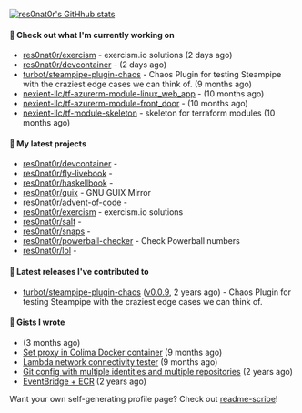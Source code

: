 [![res0nat0r's GitHhub stats](https://github-readme-stats.vercel.app/api?username=res0nat0r&count_private=true&show_icons=true)](https://github.com/anuraghazra/github-readme-stats)

#### 👷 Check out what I'm currently working on

- [res0nat0r/exercism](https://github.com/res0nat0r/exercism) - exercism.io solutions (2 days ago)
- [res0nat0r/devcontainer](https://github.com/res0nat0r/devcontainer) -  (2 days ago)
- [turbot/steampipe-plugin-chaos](https://github.com/turbot/steampipe-plugin-chaos) - Chaos Plugin for testing Steampipe with the craziest edge cases we can think of. (9 months ago)
- [nexient-llc/tf-azurerm-module-linux_web_app](https://github.com/nexient-llc/tf-azurerm-module-linux_web_app) -  (10 months ago)
- [nexient-llc/tf-azurerm-module-front_door](https://github.com/nexient-llc/tf-azurerm-module-front_door) -  (10 months ago)
- [nexient-llc/tf-module-skeleton](https://github.com/nexient-llc/tf-module-skeleton) - skeleton for terraform modules (10 months ago)

#### 🌱 My latest projects

- [res0nat0r/devcontainer](https://github.com/res0nat0r/devcontainer) - 
- [res0nat0r/fly-livebook](https://github.com/res0nat0r/fly-livebook) - 
- [res0nat0r/haskellbook](https://github.com/res0nat0r/haskellbook) - 
- [res0nat0r/guix](https://github.com/res0nat0r/guix) - GNU GUIX Mirror
- [res0nat0r/advent-of-code](https://github.com/res0nat0r/advent-of-code) - 
- [res0nat0r/exercism](https://github.com/res0nat0r/exercism) - exercism.io solutions
- [res0nat0r/salt](https://github.com/res0nat0r/salt) - 
- [res0nat0r/snaps](https://github.com/res0nat0r/snaps) - 
- [res0nat0r/powerball-checker](https://github.com/res0nat0r/powerball-checker) - Check Powerball numbers
- [res0nat0r/lol](https://github.com/res0nat0r/lol) - 

#### 🔭 Latest releases I've contributed to

- [turbot/steampipe-plugin-chaos](https://github.com/turbot/steampipe-plugin-chaos) ([v0.0.9](https://github.com/turbot/steampipe-plugin-chaos/releases/tag/v0.0.9), 2 years ago) - Chaos Plugin for testing Steampipe with the craziest edge cases we can think of.

#### 📓 Gists I wrote

- [](https://gist.github.com/81ca619a216d5e313af32ea774e3e6c1) (3 months ago)
- [Set proxy in Colima Docker container](https://gist.github.com/e182f23272a331f20b83195156eef83f) (9 months ago)
- [Lambda network connectivity tester](https://gist.github.com/a20f2ae9fb88b4aac3f146e55c6710eb) (9 months ago)
- [Git config with multiple identities and multiple repositories](https://gist.github.com/576d223206ef057cde52ef180f73cedd) (2 years ago)
- [EventBridge &#43; ECR](https://gist.github.com/2199102ab9a297d84bc1976d505c689b) (2 years ago)

Want your own self-generating profile page? Check out [readme-scribe](https://github.com/muesli/readme-scribe)!

